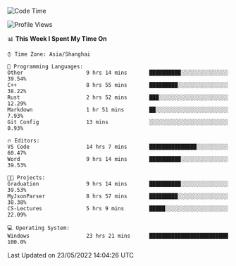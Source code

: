 <!--START_SECTION:waka-->
![Code Time](http://img.shields.io/badge/Code%20Time-48%20hrs%2031%20mins-blue)

![Profile Views](http://img.shields.io/badge/Profile%20Views-81-blue)

📊 **This Week I Spent My Time On** 

```text
⌚︎ Time Zone: Asia/Shanghai

💬 Programming Languages: 
Other                    9 hrs 14 mins       ██████████░░░░░░░░░░░░░░░   39.54% 
C++                      8 hrs 55 mins       █████████░░░░░░░░░░░░░░░░   38.22% 
Rust                     2 hrs 52 mins       ███░░░░░░░░░░░░░░░░░░░░░░   12.29% 
Markdown                 1 hr 51 mins        ██░░░░░░░░░░░░░░░░░░░░░░░   7.93% 
Git Config               13 mins             ░░░░░░░░░░░░░░░░░░░░░░░░░   0.93%

🔥 Editors: 
VS Code                  14 hrs 7 mins       ███████████████░░░░░░░░░░   60.47% 
Word                     9 hrs 14 mins       ██████████░░░░░░░░░░░░░░░   39.53%

🐱‍💻 Projects: 
Graduation               9 hrs 14 mins       ██████████░░░░░░░░░░░░░░░   39.53% 
MyJsonParser             8 hrs 57 mins       █████████░░░░░░░░░░░░░░░░   38.38% 
CS-Lectures              5 hrs 9 mins        █████░░░░░░░░░░░░░░░░░░░░   22.09%

💻 Operating System: 
Windows                  23 hrs 21 mins      █████████████████████████   100.0%

```


 Last Updated on 23/05/2022 14:04:26 UTC
<!--END_SECTION:waka-->